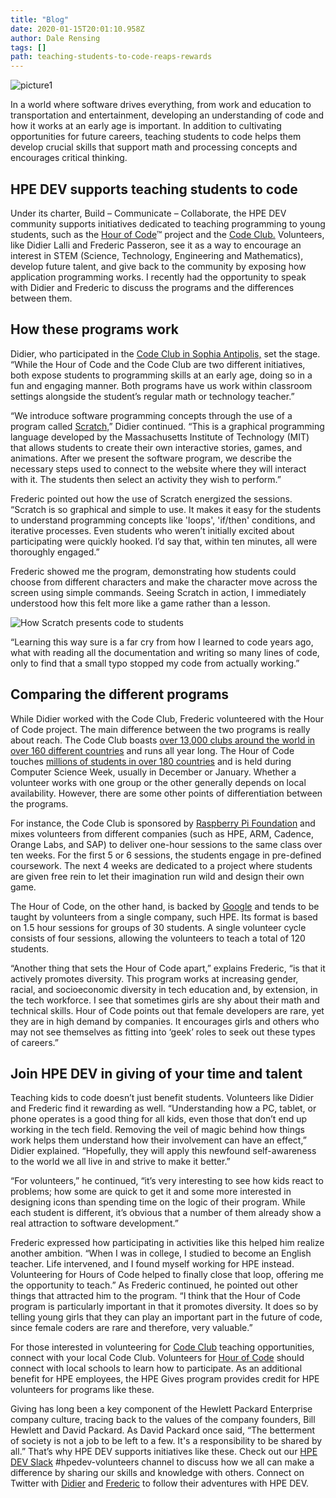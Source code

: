 ```yaml
---
title: "Blog"
date: 2020-01-15T20:01:10.958Z
author: Dale Rensing 
tags: []
path: teaching-students-to-code-reaps-rewards
---
```

![picture1](https://hpe-developer-portal.s3.amazonaws.com/uploads/media/2019/10/picture1-1579118573174.png)

In a world where software drives everything, from work and education to transportation and entertainment, developing an understanding of code and how it works at an early age is important. In addition to cultivating opportunities for future careers, teaching students to code helps them develop crucial skills that support math and processing concepts and encourages critical thinking. 

## HPE DEV supports teaching students to code

Under its charter, Build – Communicate – Collaborate, the HPE DEV community supports initiatives dedicated to teaching programming to young students, such as the [Hour of Code](https://code.org/learn)™ project and the [Code Club.](https://www.codeclubworld.org/) Volunteers, like Didier Lalli and Frederic Passeron, see it as a way to encourage an interest in STEM (Science, Technology, Engineering and Mathematics), develop future talent, and give back to the community by exposing how application programming works. I recently had the opportunity to speak with Didier and Frederic to discuss the programs and the differences between them.

## How these programs work

Didier, who participated in the [Code Club in Sophia Antipolis,](https://www.webtimemedias.com/article/sophia-initiative-code-club-pour-initier-les-collegiens-au-codage?old_id=65306) set the stage. “While the Hour of Code and the Code Club are two different initiatives, both expose students to programming skills at an early age, doing so in a fun and engaging manner. Both programs have us work within classroom settings alongside the student’s regular math or technology teacher.” 

“We introduce software programming concepts through the use of a program called [Scratch,](https://scratch.mit.edu/)” Didier continued. “This is a graphical programming language developed by the Massachusetts Institute of Technology (MIT) that allows students to create their own interactive stories, games, and animations. After we present the software program, we describe the necessary steps used to connect to the website where they will interact with it. The students then select an activity they wish to perform.”

Frederic pointed out how the use of Scratch energized the sessions. “Scratch is so graphical and simple to use. It makes it easy for the students to understand programming concepts like 'loops', 'if/then' conditions, and iterative processes. Even students who weren’t initially excited about participating were quickly hooked. I’d say that, within ten minutes, all were thoroughly engaged.”

Frederic showed me the program, demonstrating how students could choose from different characters and make the character move across the screen using simple commands. Seeing Scratch in action, I immediately understood how this felt more like a game rather than a lesson.



![How Scratch presents code to students](https://hpe-developer-portal.s3.amazonaws.com/uploads/media/2019/10/picture2-1579118765885.png)

 “Learning this way sure is a far cry from how I learned to code years ago, what with reading all the documentation and writing so many lines of code, only to find that a small typo stopped my code from actually working.”

## Comparing the different programs

While Didier worked with the Code Club, Frederic volunteered with the Hour of Code project. The main difference between the two programs is really about reach. The Code Club boasts [over 13,000 clubs around the world in over 160 different countries](https://codeclub.org/en/about) and runs all year long. The Hour of Code touches [millions of students in over 180 countries](https://code.org/learn) and is held during Computer Science Week, usually in December or January. Whether a volunteer works with one group or the other generally depends on local availability. However, there are some other points of differentiation between the programs.

For instance, the Code Club is sponsored by [Raspberry Pi Foundation](https://www.raspberrypi.org/about/) and mixes volunteers from different companies (such as HPE, ARM, Cadence, Orange Labs, and SAP) to deliver one-hour sessions to the same class over ten weeks. For the first 5 or 6 sessions, the students engage in pre-defined coursework. The next 4 weeks are dedicated to a project where students are given free rein to let their imagination run wild and design their own game.

The Hour of Code, on the other hand, is backed by [Google](https://csfirst.withgoogle.com/c/cs-first/en/code-your-hero/overview.html?utm_source=google&utm_medium=cpc&utm_campaign=20191105-Firewood_HOC19--hsms-ins-&src=cpc-google-20191105-Firewood_HOC19--hsms-ins-&gclid=CjwKCAiAx_DwBRAfEiwA3vwZYpw3qtT6quajGSUh5HM4eHi-UbNxq1jqYjfwnhhOWTCX7G2ibRubfRoCFCcQAvD_BwE) and tends to be taught by volunteers from a single company, such HPE. Its format is based on 1.5 hour sessions for groups of 30 students. A single volunteer cycle consists of four sessions, allowing the volunteers to teach a total of 120 students.

“Another thing that sets the Hour of Code apart,” explains Frederic, “is that it actively promotes diversity. This program works at increasing gender, racial, and socioeconomic diversity in tech education and, by extension, in the tech workforce. I see that sometimes girls are shy about their math and technical skills. Hour of Code points out that female developers are rare, yet they are in high demand by companies. It encourages girls and others who may not see themselves as fitting into ‘geek’ roles to seek out these types of careers.”

## Join HPE DEV in giving of your time and talent

Teaching kids to code doesn’t just benefit students. Volunteers like Didier and Frederic find it rewarding as well. “Understanding how a PC, tablet, or phone operates is a good thing for all kids, even those that don’t end up working in the tech field. Removing the veil of magic behind how things work helps them understand how their involvement can have an effect,” Didier explained. “Hopefully, they will apply this newfound self-awareness to the world we all live in and strive to make it better.” 

“For volunteers,” he continued, “it’s very interesting to see how kids react to problems; how some are quick to get it and some more interested in designing icons than spending time on the logic of their program. While each student is different, it’s obvious that a number of them already show a real attraction to software development.”

Frederic expressed how participating in activities like this helped him realize another ambition. “When I was in college, I studied to become an English teacher. Life intervened, and I found myself working for HPE instead. Volunteering for Hours of Code helped to finally close that loop, offering me the opportunity to teach.” As Frederic continued, he pointed out other things that attracted him to the program. “I think that the Hour of Code program is particularly important in that it promotes diversity. It does so by telling young girls that they can play an important part in the future of code, since female coders are rare and therefore, very valuable.”

For those interested in volunteering for [Code Club](https://www.codeclubworld.org/about/countries/) teaching opportunities, connect with your local Code Club. Volunteers for [Hour of Code](https://hourofcode.com/us/how-to) should connect with local schools to learn how to participate. As an additional benefit for HPE employees, the HPE Gives program provides credit for HPE volunteers for programs like these. 

Giving has long been a key component of the Hewlett Packard Enterprise company culture, tracing back to the values of the company founders, Bill Hewlett and David Packard. As David Packard once said, “The betterment of society is not a job to be left to a few. It's a responsibility to be shared by all.” That’s why HPE DEV supports initiatives like these. Check out our [HPE DEV Slack](https://slack.hpedev.io/) #hpedev-volunteers channel to discuss how we all can make a difference by sharing our skills and knowledge with others. Connect on Twitter with [Didier](https://twitter.com/DidierLalli) and [Frederic](https://twitter.com/FredPasseron) to follow their adventures with HPE DEV.



